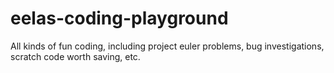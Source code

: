 # eelas-coding-playground
All kinds of fun coding, including project euler problems, bug investigations, scratch code worth saving, etc.
